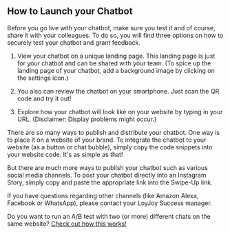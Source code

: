 ## How to Launch your Chatbot

Before you go live with your chatbot, make sure you test it and of course, share it with your colleagues. To do so, you will find three options on how to securely test your chatbot and grant feedback.

1. View your chatbot on a unique landing page. This landing page is just for your chatbot and can be shared with your team. (To spice up the landing page of your chatbot, add a background image by clicking on the settings icon.)


2. You also can review the chatbot on your smartphone. Just scan the QR code and try it out! 


3. Explore how your chatbot will look like on your website by typing in your URL. (Disclaimer: Display problems might occur.) 


There are so many ways to publish and distribute your chatbot. One way is to place it on a website of your brand. To integrate the chatbot to your website (as a button or chat bubble), simply copy the code snippets into your website code. It's as simple as that!


But there are much more ways to publish your chatbot such as various social media channels. 
To post your chatbot directly into an Instagram Story, simply copy and paste the appropriate link into the Swipe-Up link.

If you have questions regarding other channels (like Amazon Alexa, Facebook or WhatsApp), please contact your LoyJoy Success manager.


Do you want to run an A/B test with two (or more) different chats on the same website? [Check out how this works!](https://github.com/loyjoy/welcome/blob/master/documentation/DYNAMIC_LANDING_PAGE.md)
